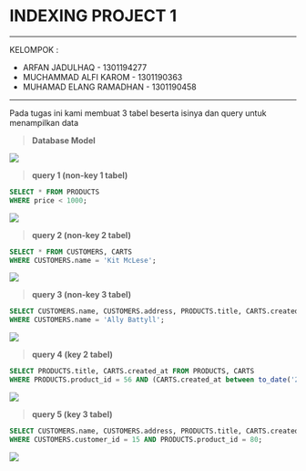 INDEXING PROJECT 1
===================

- - - - 
KELOMPOK :
* ARFAN JADULHAQ - 1301194277
* MUCHAMMAD ALFI KAROM - 1301190363
* MUHAMAD ELANG RAMADHAN - 1301190458  
- - - - 

Pada tugas ini kami membuat 3 tabel beserta isinya dan query untuk menampilkan data  

> **Database Model**  

![](https://drive.google.com/uc?id=1ek6i6rtwqrs64PB61RWASEM7d_uBWzhT)  

> **query 1 (non-key 1 tabel)**  
```sql
SELECT * FROM PRODUCTS
WHERE price < 1000;
```
![](https://drive.google.com/uc?id=17J1rhrr5ZoEyLfHhtqdHl9qR_dlrX6Hz)  

> **query 2 (non-key 2 tabel)**  
```sql
SELECT * FROM CUSTOMERS, CARTS
WHERE CUSTOMERS.name = 'Kit McLese';
```
![](https://drive.google.com/uc?id=1UHeNXh6bi7uxFS6Xpe_H1SDiTItGslAD)  

> **query 3 (non-key 3 tabel)**  
```sql
SELECT CUSTOMERS.name, CUSTOMERS.address, PRODUCTS.title, CARTS.created_at FROM CUSTOMERS, PRODUCTS, CARTS
WHERE CUSTOMERS.name = 'Ally Battyll';
```
![](https://drive.google.com/uc?id=1KYTpThYJgPoWXjtFrZHaeOloI5Bn7dEV)  

> **query 4 (key 2 tabel)**  
```sql
SELECT PRODUCTS.title, CARTS.created_at FROM PRODUCTS, CARTS
WHERE PRODUCTS.product_id = 56 AND (CARTS.created_at between to_date('2021-01-01 00:00:00', 'YYYY-DD-MM HH24:MI:SS') and sysdate);
```
![](https://drive.google.com/uc?id=1DXs7JOjMS160etv9RTEK3P3zm4dMSWPO)  

> **query 5 (key 3 tabel)**  
```sql
SELECT CUSTOMERS.name, CUSTOMERS.address, PRODUCTS.title, CARTS.created_at FROM CUSTOMERS, PRODUCTS, CARTS
WHERE CUSTOMERS.customer_id = 15 AND PRODUCTS.product_id = 80;
```
![](https://drive.google.com/uc?id=1KUZnnJRWz_p2pXrnFLBPFILJd4y_kQJ8)  
